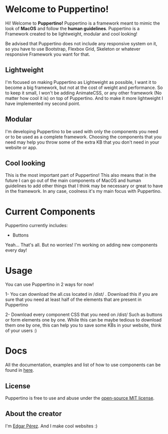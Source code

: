 # Welcome to Puppertino!

Hi! Welcome to **Puppertino!** Puppertino is a framework meant to mimic the look of **MacOS** and follow the **human guidelines**.  Puppertino is a Framework created to be lightweight, modular and cool looking!

Be advised that Puppertino does not include any responsive system on it, so you have to use Bootstrap, Flexbox Grid, Skeleton or whatever responsive Framework you want for that.

## Lightweight

I'm focused on making Puppertino as Lightweight as possible, I want it to become a big framework, but not at the cost of weight and performance. So to keep it small, I won't be adding AnimateCSS, or any other framework (No matter how cool it is) on top of Puppertino. And to make it more lightweight I have implemented my second point.

## Modular

I'm developing Puppertino to be used with only the components you need or to be used as a complete framework. Choosing the components that you need may help you throw some of the extra KB that you don't need in your website or app.

## Cool looking

This is the most important part of Puppertino! This also means that in the future I can go out of the main components of MacOS and human guidelines to add other things that I think may be necessary or great to have in the framework. In any case, coolness it's my main focus with Puppertino.


# Current Components

Puppertino currently includes:

 - Buttons

Yeah... That's all. But no worries! I'm working on adding new components every day!

# Usage

You can use Puppertino in 2 ways for now!

1- You can download the all.css located in /dist/ . Download this if you are sure that you need at least half of the elements that are present in Puppertino

2- Download every component CSS that you need on /dist/ Such as buttons or form elements one by one. While this can be maybe tedious to download them one by one, this can help you to save some KBs in your website, think of your users :)

# Docs

All the documentation, examples and list of how to use components can be found in [here](https://codedgar.github.io/Puppertino/).

## License
Puppertino is free to use and abuse under the [open-source MIT license](https://github.com/codedgar/Puppertino/blob/master/LICENSE).

## About the creator
I'm  [Edgar Pérez](https://twitter.com/codedgar_dev). And I make cool websites :)
